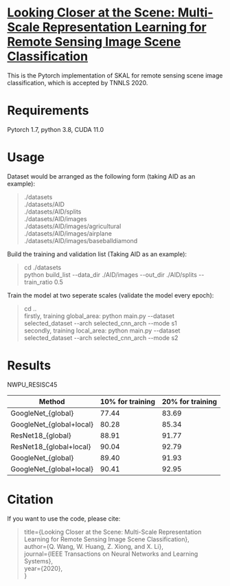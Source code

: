 # [Looking Closer at the Scene: Multi-Scale Representation Learning for Remote Sensing Image Scene Classification](https://ieeexplore.ieee.org/document/9298485)
This is the Pytorch implementation of SKAL for remote sensing scene image classification, which is accepted by TNNLS 2020.

# Requirements
Pytorch 1.7, python 3.8, CUDA 11.0  

# Usage
Dataset would be arranged as the following form (taking AID as an example):
> ./datasets  
> ./datasets/AID  
> ./datasets/AID/splits  
> ./datasets/AID/images  
  ./datasets/AID/images/agricultural  
  ./datasets/AID/images/airplane  
  ./datasets/AID/images/baseballdiamond  


  
Build the training and validation list (Taking AID as an example):
> cd ./datasets  
> python build_list  --data_dir ./AID/images  --out_dir ./AID/splits  --train_ratio 0.5  

Train the model at two seperate scales (validate the model every epoch):  
> cd ..  
> firstly, training global_area: python main.py  --dataset selected_dataset  --arch selected_cnn_arch  --mode s1  
> secondly, training local_area: python main.py  --dataset selected_dataset  --arch selected_cnn_arch  --mode s2  

# Results
NWPU_RESISC45  

|  Method                   | 10\% for training | 20\% for training |
|     ----                  |      ----         |      ----         |
| GoogleNet_{global}        |      77.44        |      83.69        |
| GoogleNet_{global+local}  |      80.28        |      85.34        |
| ResNet18_{global}         |      88.91        |      91.77        |
| ResNet18_{global+local}   |      90.04        |      92.79        |
| GoogleNet_{global}        |      89.40        |      91.93        |
| GoogleNet_{global+local}  |      90.41        |      92.95        |



# Citation
If you want to use the code, please cite: 
> title={Looking Closer at the Scene: Multi-Scale Representation Learning for Remote Sensing Image Scene Classification},  
> author={Q. Wang, W. Huang, Z. Xiong, and X. Li},  
> journal={IEEE Transactions on Neural Networks and Learning Systems},  
> year={2020},  
> }
